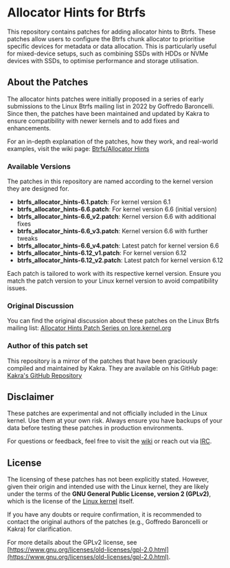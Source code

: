 # Allocator Hints for Btrfs
This repository contains patches for adding allocator hints to Btrfs. These patches allow users to configure the Btrfs chunk allocator to prioritise specific devices for metadata or data allocation. This is particularly useful for mixed-device setups, such as combining SSDs with HDDs or NVMe devices with SSDs, to optimise performance and storage utilisation.

## About the Patches
The allocator hints patches were initially proposed in a series of early submissions to the Linux Btrfs mailing list in 2022 by Goffredo Baroncelli. Since then, the patches have been maintained and updated by Kakra to ensure compatibility with newer kernels and to add fixes and enhancements.

For an in-depth explanation of the patches, how they work, and real-world examples, visit the wiki page: [Btrfs/Allocator Hints](https://wiki.tnonline.net/w/Btrfs/Allocator_Hints)

### Available Versions
The patches in this repository are named according to the kernel version they are designed for.

- **btrfs_allocator_hints-6.1.patch**: For kernel version 6.1
- **btrfs_allocator_hints-6.6.patch**: For kernel version 6.6 (initial version)
- **btrfs_allocator_hints-6.6_v2.patch**: Kernel version 6.6 with additional fixes
- **btrfs_allocator_hints-6.6_v3.patch**: Kernel version 6.6 with further tweaks
- **btrfs_allocator_hints-6.6_v4.patch**: Latest patch for kernel version 6.6
- **btrfs_allocator_hints-6.12_v1.patch**: For kernel version 6.12
- **btrfs_allocator_hints-6.12_v2.patch**: Latest patch for kernel version 6.12

Each patch is tailored to work with its respective kernel version. Ensure you match the patch version to your Linux kernel version to avoid compatibility issues.

### Original Discussion
You can find the original discussion about these patches on the Linux Btrfs mailing list: [Allocator Hints Patch Series on lore.kernel.org](https://lore.kernel.org/all/Yhk5kyZL1J8hoQvX%40zen/T/)

### Author of this patch set
This repository is a mirror of the patches that have been graciously compiled and maintained by Kakra. They are available on his GitHub page:
[Kakra's GitHub Repository](https://github.com/kakra/linux/pull/36)

## Disclaimer
These patches are experimental and not officially included in the Linux kernel. Use them at your own risk. Always ensure you have backups of your data before testing these patches in production environments.

For questions or feedback, feel free to visit the [wiki](https://wiki.tnonline.net/w/Btrfs/Allocator_Hints) or reach out via [IRC](https://wiki.tnonline.net/w/Btrfs/IRC).

## License
The licensing of these patches has not been explicitly stated. However, given their origin and intended use with the Linux kernel, they are likely under the terms of the **GNU General Public License, version 2 (GPLv2)**, which is the license of the [Linux kernel](https://git.kernel.org/pub/scm/linux/kernel/git/stable/linux.git/tree/COPYING) itself.

If you have any doubts or require confirmation, it is recommended to contact the original authors of the patches (e.g., Goffredo Baroncelli or Kakra) for clarification.

For more details about the GPLv2 license, see [https://www.gnu.org/licenses/old-licenses/gpl-2.0.html](https://www.gnu.org/licenses/old-licenses/gpl-2.0.html).